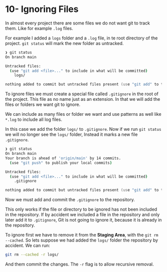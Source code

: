 # 10- Ignoring Files

In almost every project there are some files we do not want git to track them. Like for example `.log` files.

For example I added a `logs` folder and a `.log` file, in te root directory of the project. `git status` will mark the new folder as untracked.

```zsh
❯ git status
On branch main

Untracked files:
  (use "git add <file>..." to include in what will be committed)
	logs/

nothing added to commit but untracked files present (use "git add" to track)
```

To ignore files we must create a special file called `.gitignore` in the root of the project. This file as no name just as an extension. In that we will add the files or folders we want git to ignore.

We can include as many files or folder we want and use patterns as well like `*.log` to include all log files.

In this case we add the folder `logs/` to `.gitignore`. Now if we run `git status` we will no longer see the `logs/` folder, Instead it marks a new file `.gitignore`.

```zsh
❯ git status
On branch main
Your branch is ahead of 'origin/main' by 14 commits.
  (use "git push" to publish your local commits)

Untracked files:
  (use "git add <file>..." to include in what will be committed)
	.gitignore

nothing added to commit but untracked files present (use "git add" to track)
```

Now we must add and commit the `.gitignore` to the repository.

This only works if the file or directory to be ignored has not been included in the repository. If by accident we included a file in the repository and only later add it to `.gitignore`, Git is not going to ignore it, because it is already in the repository.

To ignore first we have to remove it from the **Staging Area**, with the `git rm --cached`. So lets suppose we had added the `logs/` folder the repository by accident. We can run:

```zsh
git rm --cached -r logs/
```

And them commit the changes. The `-r` flag is to allow recursive removal.
